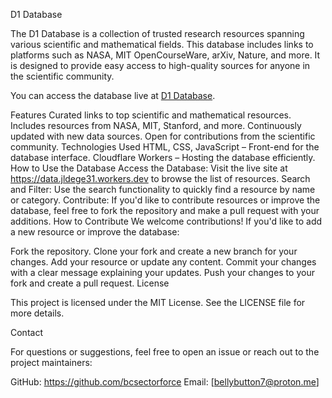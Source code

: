D1 Database

The D1 Database is a collection of trusted research resources spanning various scientific and mathematical fields. This database includes links to platforms such as NASA, MIT OpenCourseWare, arXiv, Nature, and more. It is designed to provide easy access to high-quality sources for anyone in the scientific community.

You can access the database live at [D1 Database](https://data.jldege31.workers.dev).

Features
Curated links to top scientific and mathematical resources.
Includes resources from NASA, MIT, Stanford, and more.
Continuously updated with new data sources.
Open for contributions from the scientific community.
Technologies Used
HTML, CSS, JavaScript – Front-end for the database interface.
Cloudflare Workers – Hosting the database efficiently.
How to Use the Database
Access the Database: Visit the live site at https://data.jldege31.workers.dev to browse the list of resources.
Search and Filter: Use the search functionality to quickly find a resource by name or category.
Contribute: If you'd like to contribute resources or improve the database, feel free to fork the repository and make a pull request with your additions.
How to Contribute
We welcome contributions! If you'd like to add a new resource or improve the database:

Fork the repository.
Clone your fork and create a new branch for your changes.
Add your resource or update any content.
Commit your changes with a clear message explaining your updates.
Push your changes to your fork and create a pull request.
License

This project is licensed under the MIT License. See the LICENSE file for more details.

Contact

For questions or suggestions, feel free to open an issue or reach out to the project maintainers:

GitHub: https://github.com/bcsectorforce
Email: [bellybutton7@proton.me] 

